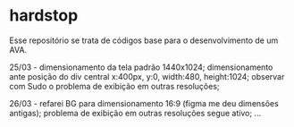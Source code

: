 # hardstop
Esse repositório se trata de códigos base para o desenvolvimento de um AVA.

25/03 - dimensionamento da tela padrão 1440x1024; dimensionamento ante
posição do div central x:400px, y:0, width:480, height:1024;
observar com Sudo o problema de exibição em outras resoluções;

26/03 - refarei BG para dimensionamento 16:9 (figma me deu dimensões antigas);
problema de exibição em outras resoluções segue ativo;
...

